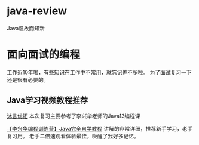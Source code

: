 # java-review
Java温故而知新

# 面向面试的编程
工作近10年啦，有些知识在工作中不常用，就忘记差不多啦。
为了面试复习一下还是很有必要的。

## Java学习视频教程推荐

[沐言优拓](https://www.yootk.com/)
本次复习主要参考了李兴华老师的Java13编程课

[【李兴华编程训练营】Java完全自学教程](https://www.bilibili.com/video/BV1PE41187Vd)
讲解的非常详细，推荐新手学习，老手复习用。
老手二倍速观看体验最佳，唤醒了我好多记忆。